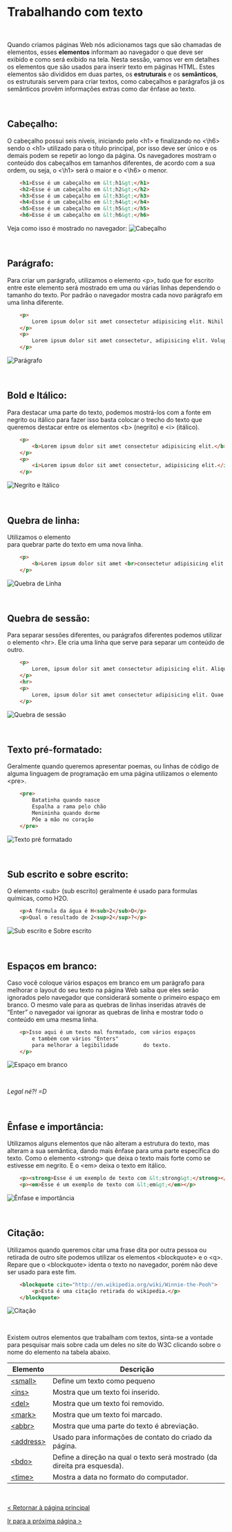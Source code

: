 # Trabalhando com texto
  
  
&nbsp;
  
Quando criamos páginas Web nós adicionamos tags que são chamadas de elementos, esses **elementos** informam ao navegador o que deve ser exibido e como será exibido na tela. 
Nesta sessão, vamos ver em detalhes os elementos que são usados para inserir texto em páginas HTML. Estes elementos são divididos em duas partes, os **estruturais** e os **semânticos**, os estruturais servem para criar textos, como cabeçalhos e parágrafos já os semânticos provêm informações extras como dar ênfase ao texto. 
  
  
&nbsp;
  
## Cabeçalho:
O cabeçalho possui seis níveis, iniciando pelo \<h1\> e finalizando no <\h6\> sendo o \<h1\> utilizado para o título principal, por isso deve ser único e os demais podem se repetir ao longo da página. Os navegadores mostram o conteúdo dos cabeçalhos em tamanhos diferentes, de acordo com a sua ordem, ou seja, o <\h1\> será o maior e o <\h6\> o menor.

```html
    <h1>Esse é um cabeçalho em &lt;h1&gt;</h1>
    <h2>Esse é um cabeçalho em &lt;h2&gt;</h2>
    <h3>Esse é um cabeçalho em &lt;h3&gt;</h3>
    <h4>Esse é um cabeçalho em &lt;h4&gt;</h4>
    <h5>Esse é um cabeçalho em &lt;h5&gt;</h5>
    <h6>Esse é um cabeçalho em &lt;h6&gt;</h6>
```

Veja como isso é mostrado no navegador:
![Cabeçalho](imagens/cabecalho.png)
  
  
&nbsp;
  
## Parágrafo:
Para criar um parágrafo, utilizamos o elemento \<p\>, tudo que for escrito entre este elemento será mostrado em uma ou várias linhas dependendo o tamanho do texto. Por padrão o navegador mostra cada novo parágrafo em uma linha diferente.
    
```html
    <p>
        Lorem ipsum dolor sit amet consectetur adipisicing elit. Nihil suscipit nam accusamus laudantium minus quia veniam itaque eos nemo aperiam quo sit voluptate hic, obcaecati, doloribus odio recusandae excepturi. Nesciunt?
    </p>
    <p>
        Lorem ipsum dolor sit amet consectetur, adipisicing elit. Voluptas facere error, dolore ad quae iusto numquam ratione tempora similique iure quisquam placeat consequatur labore molestias! Labore assumenda sequi itaque deleniti.
    </p>
```

![Parágrafo](imagens/paragrafo.png)
  
  
&nbsp;
  
## Bold e Itálico:
Para destacar uma parte do texto, podemos mostrá-los com a fonte em negrito ou itálico para fazer isso basta colocar o trecho do texto que queremos destacar entre os elementos \<b\> (negrito) e \<i\>  (itálico).

```html
    <p>
        <b>Lorem ipsum dolor sit amet consectetur adipisicing elit.</b> Nihil suscipit nam accusamus laudantium minus quia veniam itaque eos nemo aperiam quo sit voluptate hic, obcaecati, doloribus odio recusandae excepturi. Nesciunt?
    </p>
    <p>
        <i>Lorem ipsum dolor sit amet consectetur, adipisicing elit.</i> Voluptas facere error, dolore ad quae iusto numquam ratione tempora similique iure quisquam placeat consequatur labore molestias! Labore assumenda sequi itaque deleniti.
    </p>
```

![Negrito e Itálico](imagens/negrito_italico.png)
  
  
&nbsp;
  
## Quebra de linha:
Utilizamos o elemento <br> para quebrar parte do texto em uma nova linha.

```html
    <p>
        <b>Lorem ipsum dolor sit amet <br>consectetur adipisicing elit.</b> Nihil suscipit nam accusamus laudantium minus quia veniam itaque eos nemo aperiam quo sit voluptate hic, obcaecati, doloribus odio recusandae excepturi. Nesciunt?
    </p>
```

![Quebra de Linha](imagens/quebra_de_linha.png)
  
  
&nbsp;
  
## Quebra de sessão:
Para separar sessões diferentes, ou parágrafos diferentes podemos utilizar o elemento \<hr\>. Ele cria uma linha que serve para separar um conteúdo de outro.

```html
    <p>
        Lorem, ipsum dolor sit amet consectetur adipisicing elit. Aliquid inventore odit ducimus doloribus fugit eius quis deserunt ipsa obcaecati animi nisi recusandae id minima, asperiores quia, tenetur ex tempore corrupti?
    </p>
    <hr>
    <p>
        Lorem, ipsum dolor sit amet consectetur adipisicing elit. Quae quia nulla quibusdam sunt corporis earum. Veniam eos tenetur, asperiores earum eaque officia. Perspiciatis earum praesentium veritatis, sit enim blanditiis exercitationem?
    </p>
```

![Quebra de sessão](imagens/quebra_de_sessao.png)
  
  
&nbsp;
  
## Texto pré-formatado:
Geralmente quando queremos apresentar poemas, ou linhas de código de alguma linguagem de programação em uma página utilizamos o elemento \<pre\>.

```html
    <pre>
        Batatinha quando nasce
        Espalha a rama pelo chão
        Menininha quando dorme 
        Põe a mão no coração
    </pre>
```
  
  
![Texto pré formatado](imagens/texto_pre_formatado.png)
  
  
&nbsp;
  
## Sub escrito e sobre escrito:
O elemento \<sub\> (sub escrito) geralmente é usado para formulas químicas, como H2O.

```html
    <p>A fórmula da água é H<sub>2</sub>O</p>
    <p>Qual o resultado de 2<sup>2</sup>?</p>
```
  
  
![Sub escrito e Sobre escrito](imagens/subescrito_sobreescrito.png)
  
  
&nbsp;
  
  
## Espaços em branco:
Caso você coloque vários espaços em branco em um parágrafo para melhorar o layout do seu texto na página Web saiba que eles serão ignorados pelo navegador que considerará somente o primeiro espaço em branco. O mesmo vale para as quebras de linhas inseridas através de “Enter” o navegador vai ignorar as quebras de linha e mostrar todo o conteúdo em uma mesma linha.

```html
    <p>Isso aqui é um texto mal formatado, com vários espaços              em branco
        e também com vários "Enters"
        para melhorar a legibilidade        do texto.
    </p>
```
  
  
![Espaço em branco](imagens/espacos_em_branco.png)
  
  
&nbsp;
  
  
*Legal né?! =D*
  
  
&nbsp;
  
  
## Ênfase e importância:
Utilizamos alguns elementos que não alteram a estrutura do texto, mas alteram a sua semântica, dando mais ênfase para uma parte específica do texto. Como o elemento \<strong\> que deixa o texto mais forte como se estivesse em negrito. E o \<em\> deixa o texto em itálico.

```html
    <p><strong>Esse é um exemplo de texto com &lt;strong&gt;</strong></p>
    <p><em>Esse é um exemplo de texto com &lt;em&gt;</em></p>
```
  
  
![Ênfase e importância](imagens/enfase_importancia.png)
  
  
&nbsp;
  
  
## Citação:
Utilizamos quando queremos citar uma frase dita por outra pessoa ou retirada de outro site podemos utilizar os elementos \<blockquote\> e o \<q\>. Repare que o \<blockquote\> identa o texto no navegador, porém não deve ser usado para este fim.

```html
    <blockquote cite="http://en.wikipedia.org/wiki/Winnie-the-Pooh">
        <p>Esta é uma citação retirada do wikipedia.</p> 
    </blockquote>
```
  
  
![Citação](imagens/citacao.png)
  
  
&nbsp;
  
  
Existem outros elementos que trabalham com textos, sinta-se a vontade para pesquisar mais sobre cada um deles no site do W3C clicando sobre o nome do elemento na tabela abaixo.
  
  
| Elemento        | Descrição                                                                 |
| ------------    | ------------------------                                                  |
| [\<small\>](https://www.w3schools.com/tags/tag_small.asp)        | Define um texto como pequeno                                              |
| [\<ins\>](https://www.w3schools.com/tags/tag_ins.asp)         | Mostra que um texto foi inserido.                                         |
| [\<del\>](https://www.w3schools.com/tags/tag_del.asp)         | Mostra que um texto foi removido.                                         |
| [\<mark\>](https://www.w3schools.com/tags/tag_mark.asp)        | Mostra que um texto foi marcado.                                          |
| [\<abbr\>](https://www.w3schools.com/tags/tag_abbr.asp)        | Mostra que uma parte do texto é abreviação.                               |
| [\<address\>](https://www.w3schools.com/tags/tag_address.asp)     | Usado para informações de contato do criado da página.                    |
| [\<bdo\>](https://www.w3schools.com/tags/tag_bdo.asp)         | Define a direção na qual o texto será mostrado (da direita pra esquesda). |
| [\<time\>](https://developer.mozilla.org/pt-BR/docs/Web/HTML/Element/time)        | Mostra a data no formato do computador.                                   |
  
  
&nbsp;
  
  
[< Retornar à página principal](../README.md)
  
  
[Ir para a próxima página >](4-O-que-são-links.md)
